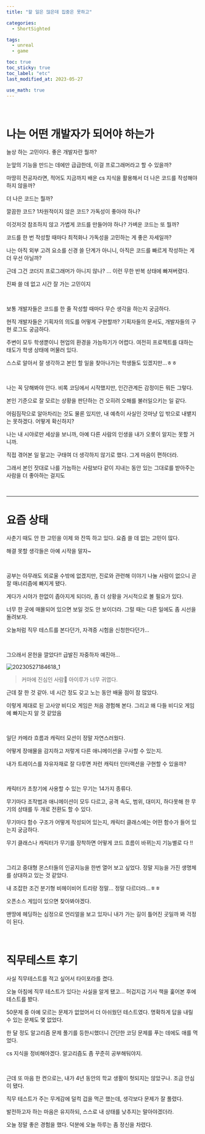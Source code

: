 ```yaml
---
title: "할 일은 많은데 집중은 못하고"

categories:
  - ShortSighted

tags:
  - unreal
  - game

toc: true
toc_sticky: true
toc_label: "etc"
last_modified_at: 2023-05-27

use_math: true
---
```


<br>

# 나는 어떤 개발자가 되어야 하는가

늘상 하는 고민이다. 좋은 개발자란 뭘까?

눈앞의 기능을 만드는 데에만 급급한데, 이걸 프로그래머라고 할 수 있을까?

마땅히 전공자라면, 적어도 지금까지 배운 cs 지식을 활용해서 더 나은 코드를 작성해야 하지 않을까?

더 나은 코드는 뭘까?

깔끔한 코드? 1차원적이지 않은 코드? 가독성이 좋아야 하나?

이것저것 참조하지 않고 가볍게 코드를 만들어야 하나? 가벼운 코드는 또 뭘까?

코드를 한 번 작성할 때마다 최적화나 가독성을 고민하는 게 좋은 자세일까?

나는 아직 외부 고려 요소를 신경 쓸 단계가 아니니, 아직은 코드를 빠르게 작성하는 게 더 우선 아닐까?

근데 그건 코더지 프로그래머가 아니지 않나? ... 이런 무한 반복 상태에 빠져버렸다. 

진짜 쓸 데 없고 시간 잘 가는 고민이지

<br>

보통 개발자들은 코드를 한 줄 작성할 때마다 무슨 생각을 하는지 궁금하다.

현직 개발자들은 기획자의 의도를 어떻게 구현할까? 기획자들의 문서도, 개발자들의 구현 로그도 궁금하다.

주변이 모두 학생뿐이니 현업의 환경을 가늠하기가 어렵다. 여전히 프로젝트를 대하는 태도가 학생 상태에 머물러 있다.

스스로 알아서 잘 생각하고 본인 할 일을 찾아나가는 학생들도 있겠지만...ㅎㅎ 

<br>

나는 꼭 당해봐야 안다. 비록 코딩에서 시작했지만, 인간관계든 감정이든 뭐든 그렇다.

본인 기준으로 잘 모르는 상황을 판단하는 건 오히려 오해를 불러일으키는 일 같다.

어림짐작으로 알아차리는 것도 물론 있지만, 내 예측이 사실인 것마냥 입 밖으로 내뱉지는 못하겠다. 어떻게 확신하지?

나는 내 시야로만 세상을 보니까, 아예 다른 사람의 인생을 내가 오롯이 알지는 못할 거니까.

직접 겪어본 일 말고는 구태여 더 생각하지 않기로 했다. 그게 마음이 편하더라.

그래서 본인 잣대로 나를 가늠하는 사람보다 같이 지내는 동안 있는 그대로를 받아주는 사람을 더 좋아하는 걸지도 

<br>

---

# 요즘 상태

사춘기 때도 안 한 고민을 이제 와 잔뜩 하고 있다. 요즘 쓸 데 없는 고민이 많다.

해결 못할 생각들은 아예 시작을 말자~

<br>

공부는 아무래도 외로울 수밖에 없겠지만, 진로와 관련해 이야기 나눌 사람이 없으니 곧잘 매너리즘에 빠지게 됐다.

게다가 시야가 한없이 좁아지게 되더라, 좀 더 상황을 거시적으로 볼 필요가 있다.

너무 한 곳에 매몰되어 있으면 보일 것도 안 보이더라. 그럴 때는 다른 일에도 좀 시선을 돌려보자.

오늘처럼 직무 테스트를 본다던가, 자격증 시험을 신청한다던가...

<br>

그으래서 몬헌을 깔았다!! 급발진 자중하자 예진아...

![20230527184618_1](https://github.com/yj59/yj59.github.io/assets/93882395/32bd04c8-ec81-4a53-be1c-b828b0e4b220) 

>   커마에 진심인 사람🤭 아이루가 너무 귀엽다.

근데 잘 한 것 같아. 네 시간 정도 갖고 노는 동안 배울 점이 참 많았다.

이렇게 제대로 된 고사양 비디오 게임은 처음 경험해 본다. 그리고 왜 다들 비디오 게임에 빠지는지 알 것 같았음

<br>

일단 카메라 흐름과 캐릭터 모션이 정말 자연스러웠다.

어떻게 장애물을 감지하고 저렇게 다른 애니메이션을 구사할 수 있는지.

내가 트레이스를 자유자재로 잘 다루면 저런 캐릭터 인터랙션을 구현할 수 있을까?

<br>

캐릭터가 초창기에 사용할 수 있는 무기는 14가지 종류다. 

무기마다 조작법과 애니메이션이 모두 다르고, 공격 속도, 범위, 대미지, 하다못해 한 무기의 상태를 두 개로 전환도 할 수 있다.

무기마다 함수 구조가 어떻게 작성되어 있는지, 캐릭터 클래스에는 어떤 함수가 들어 있는지 궁금하다.

무기 클래스나 캐릭터가 무기를 장착하면 어떻게 코드 흐름이 바뀌는지 기능별로 다 !!

<br>

그리고 중대형 몬스터들의 인공지능을 한번 열어 보고 싶었다. 정말 지능을 가진 생명체를 상대하고 있는 것 같았다.

내 조잡한 조건 분기형 비헤이비어 트리랑 정말... 정말 다르더라...ㅎㅎ

오픈소스 게임이 있으면 찾아봐야겠다. 

맨땅에 헤딩하는 심정으로 언리얼을 보고 있자니 내가 가는 길이 틀어진 곳일까 봐 걱정이 된다.

<br>

# 직무테스트 후기

사실 직무테스트를 적고 싶어서 타이포라를 켰다.

오늘 아침에 직무 테스트가 있다는 사실을 알게 됐고... 허겁지겁 기사 책을 훑어본 후에 테스트를 봤다.

50문제 중 아예 모르는 문제가 없었어서 더 아쉬웠던 테스트였다. 명확하게 답을 내릴 수 있는 문제도 몇 없었다.

한 달 정도 알고리즘 문제 풀기를 등한시했더니 간단한 코딩 문제를 푸는 데에도 애를 먹었다.

cs 지식을 정비해야겠다. 알고리즘도 좀 꾸준히 공부해둬야지.

<br>

근데 또 마음 한 켠으로는, 내가 4년 동안의 학교 생활이 헛되지는 않았구나. 조금 안심이 됐다.

직무 테스트가 주는 무게감에 덜컥 겁을 먹곤 했는데, 생각보다 문제가 잘 풀렸다.

발전하고자 하는 마음은 유지하되, 스스로 내 상태를 낮추지는 말아야겠더라.

오늘 정말 좋은 경험을 했다. 덕분에 오늘 하루는 좀 정신을 차렸다.

<br>